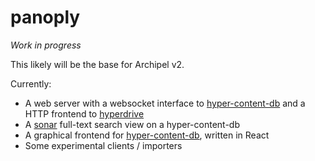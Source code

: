 # panoply

*Work in progress*

This likely will be the base for Archipel v2.

Currently:

* A web server with a websocket interface to [hyper-content-db](https://github.com/hyper-content-db) and a HTTP frontend to [hyperdrive](https://github.com/mafintosh/hyperdrive)
* A [sonar](https://github.com/Frando/sonar) full-text search view on a hyper-content-db
* A graphical frontend for [hyper-content-db](https://github.com/hyper-content-db), written in React
* Some experimental clients / importers

